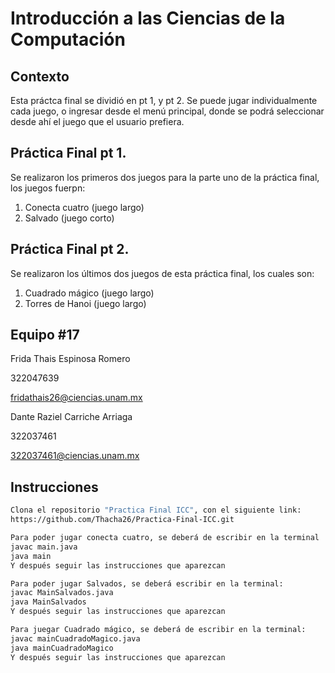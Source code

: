 # Introducción a las Ciencias de la Computación
## Contexto
Esta práctca final se dividió en pt 1, y pt 2.
Se puede jugar individualmente cada juego, o ingresar desde el menú principal, donde se podrá seleccionar desde ahí el juego que el usuario prefiera.

## Práctica Final pt 1.
Se realizaron los primeros dos juegos para la parte uno de la práctica final, los juegos fuerpn:
   1. Conecta cuatro (juego largo)
   2. Salvado (juego corto)
   
## Práctica Final pt 2.
Se realizaron los últimos dos juegos de esta práctica final, los cuales son:
   1. Cuadrado mágico (juego largo)
   2. Torres de Hanoi (juego largo)
   
## Equipo #17 
Frida Thais Espinosa Romero

322047639

fridathais26@ciencias.unam.mx

Dante Raziel Carriche Arriaga 

322037461

322037461@ciencias.unam.mx

## Instrucciones

```bash
Clona el repositorio "Practica Final ICC", con el siguiente link:
https://github.com/Thacha26/Practica-Final-ICC.git
```

```bash
Para poder jugar conecta cuatro, se deberá de escribir en la terminal
javac main.java
java main
Y después seguir las instrucciones que aparezcan
```
```bash
Para poder jugar Salvados, se deberá escribir en la terminal:
javac MainSalvados.java
java MainSalvados
Y después seguir las instrucciones que aparezcan
```
```bash
Para juegar Cuadrado mágico, se deberá de escribir en la terminal:
javac mainCuadradoMagico.java
java mainCuadradoMagico
Y después seguir las instrucciones que aparezcan
```
